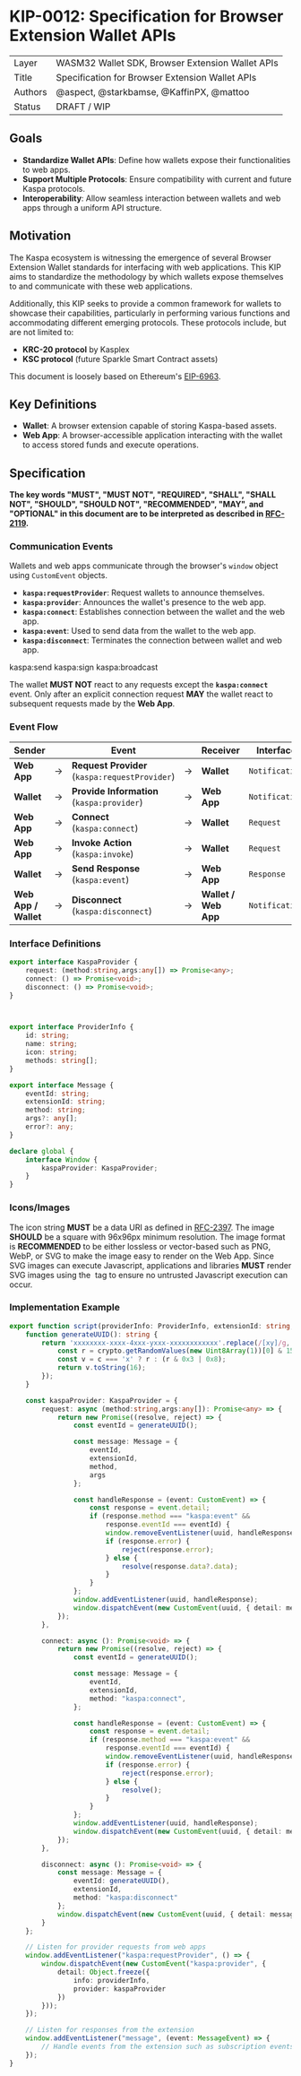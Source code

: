 # KIP-0012: Specification for Browser Extension Wallet APIs

<table>
  <tr><td>Layer</td><td>WASM32 Wallet SDK, Browser Extension Wallet APIs</td></tr>
  <tr><td>Title</td><td>Specification for Browser Extension Wallet APIs</td></tr>
  <tr><td>Authors</td><td>@aspect, @starkbamse, @KaffinPX, @mattoo</td></tr>
  <tr><td>Status</td><td>DRAFT / WIP</td></tr>
</table>

## Goals
- **Standardize Wallet APIs**: Define how wallets expose their functionalities to web apps.
- **Support Multiple Protocols**: Ensure compatibility with current and future Kaspa protocols.
- **Interoperability**: Allow seamless interaction between wallets and web apps through a uniform API structure.

## Motivation

The Kaspa ecosystem is witnessing the emergence of several Browser Extension Wallet standards for interfacing with web applications. This KIP aims to standardize the methodology by which wallets expose themselves to and communicate with these web applications.

Additionally, this KIP seeks to provide a common framework for wallets to showcase their capabilities, particularly in performing various functions and accommodating different emerging protocols. These protocols include, but are not limited to:

- **KRC-20 protocol** by Kasplex
- **KSC protocol** (future Sparkle Smart Contract assets)

This document is loosely based on Ethereum's [EIP-6963](https://eips.ethereum.org/EIPS/eip-6963).

## Key Definitions

- **Wallet**: A browser extension capable of storing Kaspa-based assets.
- **Web App**: A browser-accessible application interacting with the wallet to access stored funds and execute operations.

## Specification

**The key words "MUST", "MUST NOT", "REQUIRED", "SHALL", "SHALL NOT", "SHOULD", "SHOULD NOT", "RECOMMENDED", "MAY", and "OPTIONAL" in this document are to be interpreted as described in [RFC-2119](https://datatracker.ietf.org/doc/html/rfc2119).**

### Communication Events
Wallets and web apps communicate through the browser's `window` object using `CustomEvent` objects.

- **`kaspa:requestProvider`**: Request wallets to announce themselves.
- **`kaspa:provider`**: Announces the wallet's presence to the web app.
- **`kaspa:connect`**: Establishes connection between the wallet and the web app.
- **`kaspa:event`**: Used to send data from the wallet to the web app.
- **`kaspa:disconnect`**: Terminates the connection between wallet and web app.

kaspa:send
kaspa:sign
kaspa:broadcast


The wallet **MUST NOT** react to any requests except the **`kaspa:connect`** event. Only after an explicit connection request **MAY** the wallet react to subsequent requests made by the **Web App**.

### Event Flow

|Sender||Event||Receiver|Interface|
|---|--|---|---|---|---|
| **Web App** | → | **Request Provider** (`kaspa:requestProvider`) | → | **Wallet** | `Notification`
| **Wallet** | → | **Provide Information** (`kaspa:provider`) | → | **Web App** | `Notification`
| **Web App** | → | **Connect** (`kaspa:connect`) | → | **Wallet** | `Request`
| **Web App** | → | **Invoke Action** (`kaspa:invoke`) | → | **Wallet** | `Request`
| **Wallet** | → | **Send Response** (`kaspa:event`) | → | **Web App** | `Response`
| **Web App / Wallet** | → | **Disconnect** (`kaspa:disconnect`) | → | **Wallet / Web App** | `Notification`

### Interface Definitions

```typescript
export interface KaspaProvider {
    request: (method:string,args:any[]) => Promise<any>;
    connect: () => Promise<void>;
    disconnect: () => Promise<void>;
}



export interface ProviderInfo {
    id: string;
    name: string;
    icon: string;
    methods: string[];
}

export interface Message {
    eventId: string;
    extensionId: string;
    method: string;
    args?: any[];
    error?: any;
}

declare global {
    interface Window {
        kaspaProvider: KaspaProvider;
    }
}
```

### Icons/Images
The icon string **MUST** be a data URI as defined in [RFC-2397](https://datatracker.ietf.org/doc/html/rfc2397). The image **SHOULD** be a square with 96x96px minimum resolution. The image format is **RECOMMENDED** to be either lossless or vector-based such as PNG, WebP, or SVG to make the image easy to render on the Web App. Since SVG images can execute Javascript, applications and libraries **MUST** render SVG images using the <img> tag to ensure no untrusted Javascript execution can occur.

### Implementation Example

```typescript
export function script(providerInfo: ProviderInfo, extensionId: string, uuid: string) {
    function generateUUID(): string {
        return 'xxxxxxxx-xxxx-4xxx-yxxx-xxxxxxxxxxxx'.replace(/[xy]/g, function (c) {
            const r = crypto.getRandomValues(new Uint8Array(1))[0] & 15;
            const v = c === 'x' ? r : (r & 0x3 | 0x8);
            return v.toString(16);
        });
    }

    const kaspaProvider: KaspaProvider = {
        request: async (method:string,args:any[]): Promise<any> => {
            return new Promise((resolve, reject) => {
                const eventId = generateUUID();

                const message: Message = {
                    eventId,
                    extensionId,
                    method,
                    args
                };

                const handleResponse = (event: CustomEvent) => {
                    const response = event.detail;
                    if (response.method === "kaspa:event" &&
                        response.eventId === eventId) {
                        window.removeEventListener(uuid, handleResponse);
                        if (response.error) {
                            reject(response.error);
                        } else {
                            resolve(response.data?.data);
                        }
                    }
                };
                window.addEventListener(uuid, handleResponse);
                window.dispatchEvent(new CustomEvent(uuid, { detail: message }));
            });
        },

        connect: async (): Promise<void> => {
            return new Promise((resolve, reject) => {
                const eventId = generateUUID();

                const message: Message = {
                    eventId,
                    extensionId,
                    method: "kaspa:connect",
                };

                const handleResponse = (event: CustomEvent) => {
                    const response = event.detail;
                    if (response.method === "kaspa:event" &&
                        response.eventId === eventId) {
                        window.removeEventListener(uuid, handleResponse);
                        if (response.error) {
                            reject(response.error);
                        } else {
                            resolve();
                        }
                    }
                };
                window.addEventListener(uuid, handleResponse);
                window.dispatchEvent(new CustomEvent(uuid, { detail: message }));
            });
        },

        disconnect: async (): Promise<void> => {
            const message: Message = {
                eventId: generateUUID(),
                extensionId,
                method: "kaspa:disconnect"
            };
            window.dispatchEvent(new CustomEvent(uuid, { detail: message }));
        }
    };

    // Listen for provider requests from web apps
    window.addEventListener("kaspa:requestProvider", () => {
        window.dispatchEvent(new CustomEvent("kaspa:provider", {
            detail: Object.freeze({
                info: providerInfo,
                provider: kaspaProvider
            })
        }));
    });

    // Listen for responses from the extension
    window.addEventListener("message", (event: MessageEvent) => {
        // Handle events from the extension such as subscription events
    });
}
```